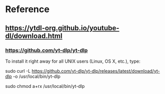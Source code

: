 # Reference
## https://ytdl-org.github.io/youtube-dl/download.html
### https://github.com/yt-dlp/yt-dlp

To install it right away for all UNIX users (Linux, OS X, etc.), type:

sudo curl -L https://github.com/yt-dlp/yt-dlp/releases/latest/download/yt-dlp -o /usr/local/bin/yt-dlp

sudo chmod a+rx /usr/local/bin/yt-dlp